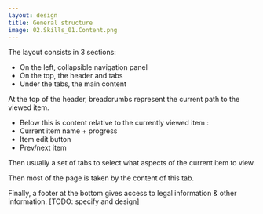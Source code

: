 ```yaml
---
layout: design
title: General structure
image: 02.Skills_01.Content.png
---
```


The layout consists in 3 sections:

- On the left, collapsible navigation panel
- On the top, the header and tabs
- Under the tabs, the main content


At the top of the header, breadcrumbs represent the current path to the viewed item.

- Below this is content relative to the currently viewed item :
- Current item name + progress
- Item edit button
- Prev/next item

Then usually a set of tabs to select what aspects of the current item to view.

Then most of the page is taken by the content of this tab.

Finally, a footer at the bottom gives access to legal information & other information.
[TODO: specify and design]
